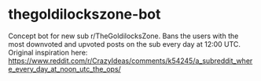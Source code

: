 # thegoldilockszone-bot
Concept bot for new sub r/TheGoldilocksZone. Bans the users with the most downvoted and upvoted posts on the sub every day at 12:00 UTC. Original inspiration here: https://www.reddit.com/r/CrazyIdeas/comments/k54245/a_subreddit_where_every_day_at_noon_utc_the_ops/
